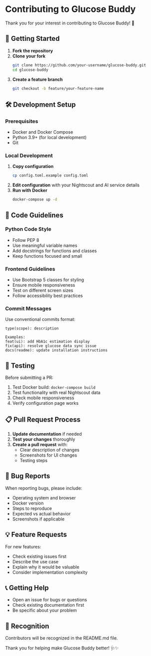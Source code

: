 # Contributing to Glucose Buddy

Thank you for your interest in contributing to Glucose Buddy! 🎉

## 🚀 Getting Started

1. **Fork the repository**
2. **Clone your fork**
   ```bash
   git clone https://github.com/your-username/glucose-buddy.git
   cd glucose-buddy
   ```
3. **Create a feature branch**
   ```bash
   git checkout -b feature/your-feature-name
   ```

## 🛠️ Development Setup

### Prerequisites
- Docker and Docker Compose
- Python 3.9+ (for local development)
- Git

### Local Development
1. **Copy configuration**
   ```bash
   cp config.toml.example config.toml
   ```
2. **Edit configuration** with your Nightscout and AI service details
3. **Run with Docker**
   ```bash
   docker-compose up -d
   ```

## 📝 Code Guidelines

### Python Code Style
- Follow PEP 8
- Use meaningful variable names
- Add docstrings for functions and classes
- Keep functions focused and small

### Frontend Guidelines
- Use Bootstrap 5 classes for styling
- Ensure mobile responsiveness
- Test on different screen sizes
- Follow accessibility best practices

### Commit Messages
Use conventional commits format:
```
type(scope): description

Examples:
feat(ui): add HbA1c estimation display
fix(api): resolve glucose data sync issue
docs(readme): update installation instructions
```

## 🧪 Testing

Before submitting a PR:
1. Test Docker build: `docker-compose build`
2. Test functionality with real Nightscout data
3. Check mobile responsiveness
4. Verify configuration page works

## 📋 Pull Request Process

1. **Update documentation** if needed
2. **Test your changes** thoroughly
3. **Create a pull request** with:
   - Clear description of changes
   - Screenshots for UI changes
   - Testing steps

## 🐛 Bug Reports

When reporting bugs, please include:
- Operating system and browser
- Docker version
- Steps to reproduce
- Expected vs actual behavior
- Screenshots if applicable

## 💡 Feature Requests

For new features:
- Check existing issues first
- Describe the use case
- Explain why it would be valuable
- Consider implementation complexity

## 📞 Getting Help

- Open an issue for bugs or questions
- Check existing documentation first
- Be specific about your problem

## 🙏 Recognition

Contributors will be recognized in the README.md file.

Thank you for helping make Glucose Buddy better! 🩺✨
